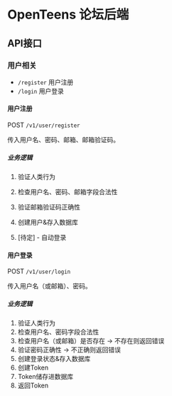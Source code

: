 # OpenTeens 论坛后端

## API接口

### 用户相关

- `/register` 用户注册
- `/login` 用户登录

#### 用户注册

POST `/v1/user/register`

传入用户名、密码、邮箱、邮箱验证码。

##### 业务逻辑

1. 验证人类行为
2. 检查用户名、密码、邮箱字段合法性
3. 验证邮箱验证码正确性
4. 创建用户&存入数据库

5. \[待定\] - 自动登录

#### 用户登录

POST `/v1/user/login`

传入用户名（或邮箱）、密码。

##### 业务逻辑

1. 验证人类行为
2. 检查用户名、密码字段合法性
3. 检查用户名（或邮箱）是否存在 -> 不存在则返回错误
4. 验证密码正确性 -> 不正确则返回错误
5. 创建登录状态&存入数据库
6. 创建Token
7. Token储存进数据库
8. 返回Token
